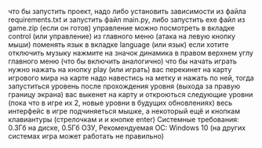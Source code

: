 что бы запустить проект, надо либо установить зависимости из файла requirements.txt и запустить файл main.py, либо запустить exe файл из game.zip (если он готов)
управление можно посмотреть в вкладке control (или управление) из главного меню (атака на левую кнопку мыши)
поменять язык в вкладке language (или язык)
если хотите отключить музыку нажмите на значок динамика в правом верхнем углу главного меню (что бы включить аналогично)
что бы начать играть нужно нажать на кнопку play (или играть) вас перекинет на карту игрового мира
на карте надо навестись на метку и нажать по ней, тогда запуститься уровень
после прохождения уровня (выхода за правую границу экрана) вас выкенет на карту и откроються следующие уровни (пока что в игре их 2, новые уровни в будущих обновлениях)
весь интерфейс в игре подчиняеться мышке, а некоторый ещё и кнопкам клавиантуры (стрелочкам и и кнопке enter)
Системные требования: 0.3Гб на диске, 0.5Гб ОЗУ, Рекомендуемая ОС: Windows 10 (на других системах игра может работать не правильно)